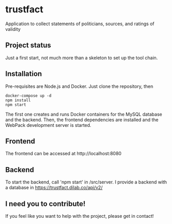 # trustfact
Application to collect statements of politicians, sources, and ratings of validity

## Project status
Just a first start, not much more than a skeleton to set up the tool chain.

## Installation
Pre-requisites are Node.js and Docker. Just clone the repository, then

    docker-compose up -d
    npm install
    npm start
    
The first one creates and runs Docker containers for the MySQL database and the backend.
Then, the frontend dependencies are installed and the WebPack development server is started.

## Frontend
The frontend can be accessed at http://localhost:8080

## Backend
To start the backend, call 'npm start' in /src/server. I provide a backend with a database in https://trustfact.dilab.co/api/v2/

## I need you to contribute!
If you feel like you want to help with the project, please get in contact!

